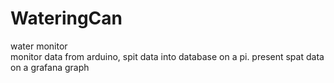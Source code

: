 # WateringCan
water monitor  
monitor data from arduino, spit data into database on a pi. present spat data on a grafana graph
